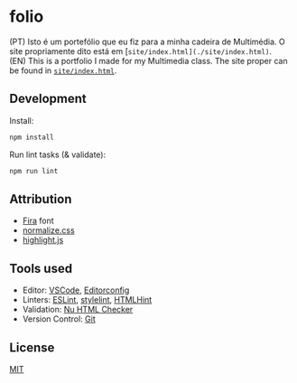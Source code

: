 # folio

(PT) Isto é um portefólio que eu fiz para a minha cadeira de Multimédia. O site propriamente dito está em [`site/index.html](./site/index.html)`.  
(EN) This is a portfolio I made for my Multimedia class. The site proper can be found in [`site/index.html`](./site/index.html).

## Development

Install:

```sh
npm install
```

Run lint tasks (& validate):

```sh
npm run lint
```

## Attribution

* [Fira] font
* [normalize.css]
* [highlight.js]

## Tools used

* Editor: [VSCode], [Editorconfig]
* Linters: [ESLint], [stylelint], [HTMLHint]
* Validation: [Nu HTML Checker]
* Version Control: [Git]

## License

[MIT](./LICENSE.md)

[fira]:            https://mozilla.github.io/Fira/
[normalize.css]:   https://github.com/necolas/normalize.css
[highlight.js]:    https://highlightjs.org/
[vscode]:          https://code.visualstudio.com/
[editorconfig]:    https://editorconfig.org/
[eslint]:          https://eslint.org/
[stylelint]:       https://stylelint.io/
[htmlhint]:        https://github.com/htmlhint/HTMLHint
[nu html checker]: https://github.com/validator/validator
[git]:             https://git-scm.com/
